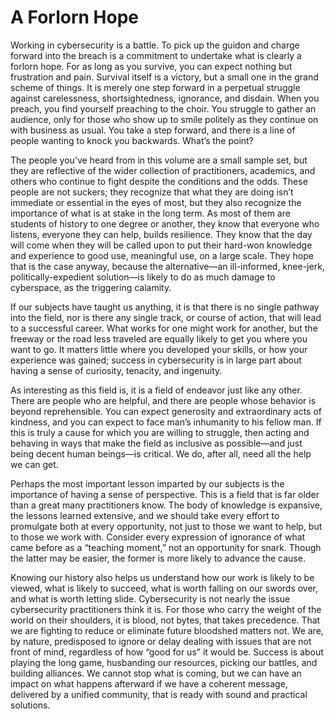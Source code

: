 # A Forlorn Hope

Working in cybersecurity is a battle. To pick up the guidon and charge forward into the breach is a commitment to undertake what is clearly a forlorn hope. For as long as you survive, you can expect nothing but frustration and pain. Survival itself is a victory, but a small one in the grand scheme of things. It is merely one step forward in a perpetual struggle against carelessness, shortsightedness, ignorance, and disdain. When you preach, you find yourself preaching to the choir. You struggle to gather an audience, only for those who show up to smile politely as they continue on with business as usual. You take a step forward, and there is a line of people wanting to knock you backwards. What’s the point?

The people you’ve heard from in this volume are a small sample set, but they are reflective of the wider collection of practitioners, academics, and others who continue to fight despite the conditions and the odds. These people are not suckers; they recognize that what they are doing isn’t immediate or essential in the eyes of most, but they also recognize the importance of what is at stake in the long term. As most of them are students of history to one degree or another, they know that everyone who listens, everyone they can help, builds resilience. They know that the day will come when they will be called upon to put their hard-won knowledge and experience to good use, meaningful use, on a large scale. They hope that is the case anyway, because the alternative—an ill-informed, knee-jerk, politically-expedient solution—is likely to do as much damage to cyberspace, as the triggering calamity.

If our subjects have taught us anything, it is that there is no single pathway into the field, nor is there any single track, or course of action, that will lead to a successful career. What works for one might work for another, but the freeway or the road less traveled are equally likely to get you where you want to go. It matters little where you developed your skills, or how your experience was gained; success in cybersecurity is in large part about having a sense of curiosity, tenacity, and ingenuity. 

As interesting as this field is, it is a field of endeavor just like any other. There are people who are helpful, and there are people whose behavior is beyond reprehensible. You can expect generosity and extraordinary acts of kindness, and you can expect to face man’s inhumanity to his fellow man. If this is truly a cause for which you are willing to struggle, then acting and behaving in ways that make the field as inclusive as possible—and just being decent human beings—is critical. We do, after all, need all the help we can get.

Perhaps the most important lesson imparted by our subjects is the importance of having a sense of perspective. This is a field that is far older than a great many practitioners know. The body of knowledge is expansive, the lessons learned extensive, and we should take every effort to promulgate both at every opportunity, not just to those we want to help, but to those we work with. Consider every expression of ignorance of what came before as a “teaching moment,” not an opportunity for snark. Though the latter may be easier, the former is more likely to advance the cause.

Knowing our history also helps us understand how our work is likely to be viewed, what is likely to succeed, what is worth falling on our swords over, and what is worth letting slide. Cybersecurity is not nearly the issue cybersecurity practitioners think it is. For those who carry the weight of the world on their shoulders, it is blood, not bytes, that takes precedence. That we are fighting to reduce or eliminate future bloodshed matters not. We are, by nature, predisposed to ignore or delay dealing with issues that are not front of mind, regardless of how “good for us” it would be. Success is about playing the long game, husbanding our resources, picking our battles, and building alliances. We cannot stop what is coming, but we can have an impact on what happens afterward if we have a coherent message, delivered by a unified community, that is ready with sound and practical solutions. 
